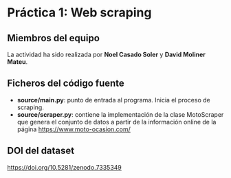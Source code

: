 # Práctica 1: Web scraping

## Miembros del equipo

La actividad ha sido realizada por **Noel Casado Soler** y **David Moliner Mateu**.

## Ficheros del código fuente

* **source/main.py**: punto de entrada al programa. Inicia el proceso de scraping.
* **source/scraper.py**: contiene la implementación de la clase MotoScraper que genera el conjunto de datos a partir de la información online de la página https://www.moto-ocasion.com/

## DOI del dataset

https://doi.org/10.5281/zenodo.7335349

